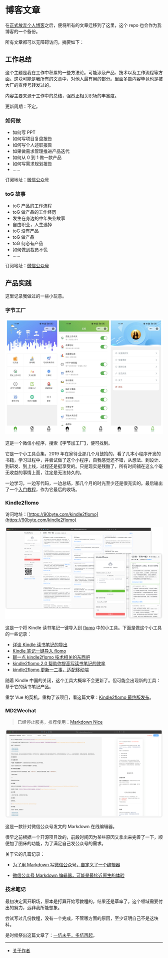 # 博客文章

在[正式放弃个人博客](https://mp.weixin.qq.com/s?__biz=MjM5MDQ4NjUwMg==&mid=2649198901&idx=1&sn=a0c470aed46e674a9e7f564ebdf36e36&chksm=be572bbc8920a2aad96663dd1200d84ee12cd49b2f3f6df031d8b85d4c7c34ff7ad814ca7d9c#rd)之后，便将所有的文章迁移到了这里，这个 repo 也会作为我博客的一个备份。

所有文章都可以无障碍访问，摘要如下：

## 工作总结

这个主题是我在工作中积累的一些方法论。可能涉及产品、技术以及工作流程等方面。这块可能是我所有的文章中，对他人最有用的部分。里面多篇内容毕竟也是被大厂的宣传号转发过的。

内容主要来源于工作中的总结，强烈正相关职场的丰富度。

更新周期：不定。

### 如何做

- 如何写 PPT
- 如何写项目复盘报告
- 如何写个人述职报告
- 如果做需求管理推进产品迭代
- 如何从 0 到 1 做一款产品
- 如何写需求规划报告
- ......

订阅地址：[微信公众号](https://mp.weixin.qq.com/mp/appmsgalbum?__biz=MjM5MDQ4NjUwMg==&action=getalbum&album_id=2027947903146590214#wechat_redirect)

### toG 故事

- toG 产品的工作流程
- toG 做产品的工作经历
- 发生在身边的中年失业故事
- 自由职业，人生选择
- toG 没有产品
- toG 做产品
- toG 何必有产品
- 如何做到裁员不慌
- ......

订阅地址：[微信公众号](https://mp.weixin.qq.com/mp/appmsgalbum?__biz=MjM5MDQ4NjUwMg==&action=getalbum&album_id=2027947903146590214#wechat_redirect)

## 产品实践

这里记录我做过的一些小玩意。

### 字节工厂

![](./image/product/bytefactory.jpg)

这是一个微信小程序，搜索【字节加工厂】，便可找到。

它是一个小工具合集，2019 年在家待业那几个月鼓捣的，看了几本小程序开发的书籍，学习过程中，并尝试做了这个小程序，自我感觉还不错，从想法、到设计、到研发、到上线，过程还是挺享受的。只是现实是残酷了，所有时间铺在这么个毫无收益的事情上面，注定是无法持久的。

一边学习，一边写代码，一边总结，那几个月的时光至少还是很充实的。最后输出了一个[入门教程](https://github.com/pengloo53/miniprogram-articles)，作为它最后的收场。

### Kindle2flomo

访问地址：[https://90byte.com/kindle2flomo](https://90byte.com/kindle2flomo)

![](image/product/kindle2flomo.png)

这是一个将 Kindle 读书笔记一键导入到 [flomo](https://flomoapp.com/) 中的小工具。下面是做这个小工具的一些记录：

- [详谈 Kindle 读书笔记的导出](http://mp.weixin.qq.com/s?__biz=MjM5MDQ4NjUwMg==&mid=2649198191&idx=1&sn=95c506dde4a079d2840a91b12ca358a8&chksm=be5734e68920bdf04af5ad5f31d8c40acea17e723b1b0eeaa2d3d47d009a0adc5abca44bc953#rd)
- [Kindle 笔记一键导入 flomo](http://mp.weixin.qq.com/s?__biz=MjM5MDQ4NjUwMg==&mid=2649198220&idx=1&sn=5d0fecf4d3a4ab1469724292dad9797d&chksm=be5734058920bd13ac17f149d7a54dd01b17a066d70f55a813ebb338075b6837f6c6605b255b#rd)
- [聊一点 kindle2flomo 技术相关的东西吧](http://mp.weixin.qq.com/s?__biz=MjM5MDQ4NjUwMg==&mid=2649198238&idx=1&sn=31d5111d4a3bdc65ab1283612f1427f1&chksm=be5734178920bd0117a068f2c73897fd05c37bddba78efd62ccdf2bb6df5a0386172a4499143#rd)
- [kindle2flomo 2.0 帮助你提高写读书笔记的效率](https://mp.weixin.qq.com/s?__biz=MjM5MDQ4NjUwMg==&mid=2649198375&idx=1&sn=7e50878c8e7046293a84b64bdec89918&chksm=be5735ae8920bcb87a66306af0038d29d265750d13136ce067887e129edf9c95051d509cc4d5&token=1584174037&lang=zh_CN#rd)
- [kindle2flomo 更新一二事，适配移动端](https://mp.weixin.qq.com/s?__biz=MjM5MDQ4NjUwMg==&mid=2649198414&idx=1&sn=33fd4821387b8ad50190cef56de5d38d&chksm=be5735c78920bcd13e4f18262d5f0853b979ba4744f4ffed565b366ca4ebf28042ef88d280e6&token=1584174037&lang=zh_CN#rd)

随着 Kindle 中国的关闭，这个工具大概率不会更新了。但可能会出现新的工具：基于它的读书笔记产品。

重学 Vue 的契机，重构了该项目，看这篇文章：[Kindle2flomo 最终版发布](https://mp.weixin.qq.com/s?__biz=MjM5MDQ4NjUwMg==&mid=2649198863&idx=1&sn=17b5b27f4ad52ca2841b17692d7073b9&chksm=be572b868920a290cf13cbd69cf77ad955a96042a8a5d6fb9a5f0e89b1fafec423ff311e3b16#rd)。

### MD2Wechat

> 已经停止服务，推荐使用：[Markdown Nice](https://editor.mdnice.com/)

![](image/product/md2wechat.png)

这是一款针对微信公众号发文的 Markdown 在线编辑器。

很早之前根据一个开源项目改的，前段时间因为某些原因又拿出来完善了一下，顺便加了图床的功能，为了满足自己发公众号的需求。

关于它的几篇记录：

- [为了用 Markdown 写微信公众号，自定义了一个编辑器](https://mp.weixin.qq.com/s?__biz=MjM5MDQ4NjUwMg==&mid=2649197117&idx=1&sn=90616fd84e3a34bb9dc98dbbf27ee565&chksm=be5730b48920b9a25d4ddf9f2dd87bbcc61045d7bd160b4c7da0ae2c474d7cc91ca98732c340&token=2051922549&lang=zh_CN#rd)

- [微信公众号 Markdown 编辑器，可能是最接近原生的体验](https://mp.weixin.qq.com/s?__biz=MjM5MDQ4NjUwMg==&mid=2649198509&idx=1&sn=dc73a7bce4836d6648d7a4f8c8f0ff49&chksm=be5735248920bc322774cd6bce06bcc8553aa67c0b4745a40170762eed3704e0e1603f61bb14&token=1584174037&lang=zh_CN#rd)


### 技术笔记

最初决定离开职场，原本是打算开始写教程的，结果还是草率了。这个领域需要付出的努力，远非我所能想象。

尝试写过几份教程，没有一个完成，不管哪方面的原因，至少证明自己不是这块料。

是时候祭出这篇文章了：[一坑未平，多坑再起](https://mp.weixin.qq.com/s?__biz=MjM5MDQ4NjUwMg==&mid=2649197822&idx=1&sn=df72505e9da6dcb09a3f3e70ede9c0c5&chksm=be5736778920bf615e09f9260e42620980b10bedca2e24adf50d8d7cfb1cb3467a02e59c4491#rd)。

---

- [关于作者](about.md)
